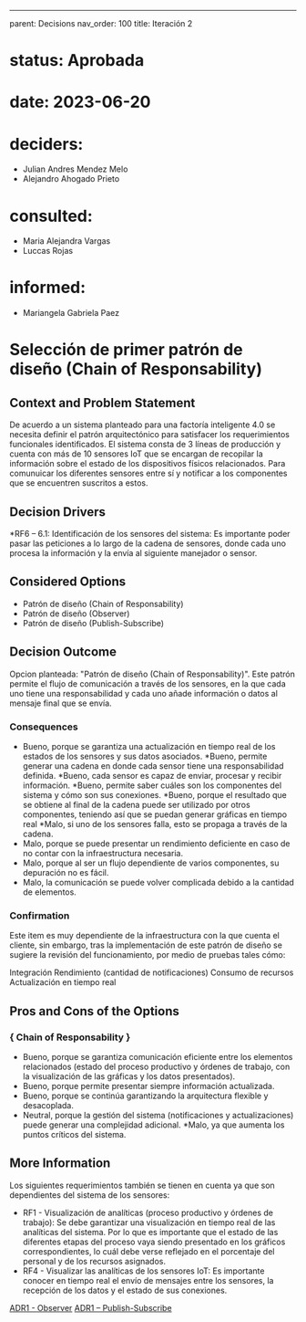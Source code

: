 ---
parent: Decisions
nav_order: 100
title: Iteración 2

# status: Aprobada 
# date: 2023-06-20
# deciders: 
  * Julian Andres Mendez Melo
  * Alejandro Ahogado Prieto 
# consulted: 
  * Maria Alejandra Vargas
  * Luccas Rojas
# informed:
  * Mariangela Gabriela Paez

# Selección de primer patrón de diseño (Chain of Responsability)

## Context and Problem Statement
De acuerdo a un sistema planteado para una factoría inteligente 4.0 se necesita definir el patrón arquitectónico para satisfacer los requerimientos funcionales identificados. El sistema consta de 3 líneas de producción y cuenta con más de 10 sensores IoT que se encargan de recopilar la información sobre el estado de los dispositivos físicos relacionados.
Para comunuicar los diferentes sensores entre sí y notificar a los componentes que se encuentren suscritos a estos. 

## Decision Drivers
*RF6 – 6.1: Identificación de los sensores del sistema: Es importante poder pasar las peticiones a lo largo de la cadena de sensores, donde cada uno procesa la información y la envía al siguiente manejador o sensor. 

## Considered Options

* Patrón de diseño (Chain of Responsability)
* Patrón de diseño (Observer)
* Patrón de diseño (Publish-Subscribe)
## Decision Outcome
Opcion planteada: "Patrón de diseño (Chain of Responsability)". Este patrón permite el flujo de comunicación a través de los sensores, en la que cada uno tiene una responsabilidad y cada uno añade información o datos al mensaje final que se envía.

### Consequences
* Bueno, porque se garantiza una actualización en tiempo real de los estados de los sensores y sus datos asociados.
*Bueno, permite generar una cadena en donde cada sensor tiene una responsabilidad definida.
*Bueno, cada sensor es capaz de enviar, procesar y recibir información. 
*Bueno, permite saber cuáles son los componentes del sistema y cómo son sus conexiones. 
*Bueno, porque el resultado que se obtiene al final de la cadena puede ser utilizado por otros componentes, teniendo así que se puedan generar gráficas en tiempo real
*Malo, si uno de los sensores falla, esto se propaga a través de la cadena. 
* Malo, porque se puede presentar un rendimiento deficiente en caso de no contar con la infraestructura necesaria.
* Malo, porque al ser un flujo dependiente de varios componentes, su depuración no es fácil.
* Malo, la comunicación se puede volver complicada debido a la cantidad de elementos. 
   
### Confirmation
Este item es muy dependiente de la infraestructura con la que cuenta el cliente, sin embargo, tras la implementación de este patrón de diseño se sugiere la revisión del funcionamiento, por medio de pruebas tales cómo:

Integración
Rendimiento (cantidad de notificaciones)
Consumo de recursos
Actualización en tiempo real

## Pros and Cons of the Options

### { Chain of Responsability }

* Bueno, porque se garantiza comunicación eficiente entre los elementos relacionados (estado del proceso productivo y órdenes de trabajo, con la visualización de las gráficas y los datos presentados).
* Bueno, porque permite presentar siempre información actualizada.
* Bueno, porque se continúa garantizando la arquitectura flexible y desacoplada.
* Neutral, porque la gestión del sistema (notificaciones y actualizaciones) puede generar una complejidad adicional.
*Malo, ya que aumenta los puntos críticos del sistema. 
## More Information
Los siguientes requerimientos también se tienen en cuenta ya que son dependientes del sistema de los sensores:
* RF1 - Visualización de analíticas (proceso productivo y órdenes de trabajo): Se debe garantizar una visualización en tiempo real de las analíticas del sistema. Por lo que es importante que el estado de las diferentes etapas del proceso vaya siendo presentado en los gráficos correspondientes, lo cuál debe verse reflejado en el porcentaje del personal y de los recursos asignados.
* RF4 - Visualizar las analíticas de los sensores IoT: Es importante conocer en tiempo real el envío de mensajes entre los sensores, la recepción de los datos y el estado de sus conexiones.

[ADR1 - Observer](https://github.com/luccasrojas/ANT_Taller1/blob/Senior-Iteracion1/Iteracion2_ADR_2.md)
[ADR1 – Publish-Subscribe](https://github.com/luccasrojas/ANT_Taller1/blob/Senior-Iteracion1/iteraci%C3%B3n2_ADR_2_A1.md)

